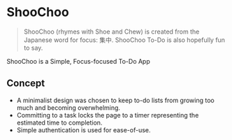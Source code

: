# ShooChoo
> ShooChoo (rhymes with Shoe and Chew) is created from the Japanese word for focus: 集中. ShooChoo To-Do is also hopefully fun to say.

ShooChoo is a Simple, Focus-focused To-Do App

## Concept
- A minimalist design was chosen to keep to-do lists from growing too much and becoming overwhelming.
- Committing to a task locks the page to a timer representing the estimated time to completion.
- Simple authentication is used for ease-of-use.
